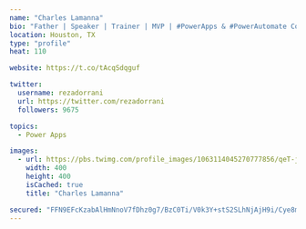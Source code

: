 ```yaml
---
name: "Charles Lamanna"
bio: "Father | Speaker | Trainer | MVP | #PowerApps & #PowerAutomate Community Super User | YouTuber Right-pointing triangle http://youtube.com/c/rezadorrani | Learn - Share - Clockwise rightwards and leftwards open circle arrows"
location: Houston, TX
type: "profile"
heat: 110

website: https://t.co/tAcqSdqguf

twitter:
  username: rezadorrani
  url: https://twitter.com/rezadorrani
  followers: 9675

topics:
  - Power Apps

images:
  - url: https://pbs.twimg.com/profile_images/1063114045270777856/qeT-jpWr_400x400.jpg
    width: 400
    height: 400
    isCached: true
    title: "Charles Lamanna"

secured: "FFN9EFcKzabAlHmNnoV7fDhz0g7/BzC0Ti/V0k3Y+stS2SLhNjAjH9i/Cye8m8KjC/5cjMGGnRZCZr5tjSVrDGoUqDMbc8K7ekyTHWJnsPmSpcVWoiZr6J65HC6tffPvqUJTlUqGjdPJIxVKsMUfJcMxaRyy2hfcQ9XIQj2bApxBEYpGm2vey38JDLS1Yb2J580N02TVOsRcrzIEoliyANwfa6wA6Ety7PuXhP8Z0eXwYTtbvR+ABttf4cs9/PGM6rEEyjuUuHWb4L4590rwluWCESnnVhzR+oVwB7q/1Kp9hXEQzFXwzSR0AxVSqUSS5UnZB0CGfeRc/KJQhG/phfnqeO/TfSt1reb2EjyXh6a2uhZvQgSS4lveQAagFR9vwAEax6D/14zF7oBOwwxEl1QNtCz6z2mRlDZgLR9jaOs=;IGiLu3zqr3XVFGtMKh4g9A=="
---
```


